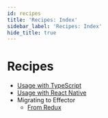 ```yaml
---
id: recipes
title: 'Recipes: Index'
sidebar_label: 'Recipes: Index'
hide_title: true
---
```


# Recipes

- [Usage with TypeScript](usage-with-typescript.md)
- [Usage with React Native](react-native/example.md)
- Migrating to Effector
  - [From Redux](migrating-to-effector/from-redux.md)
